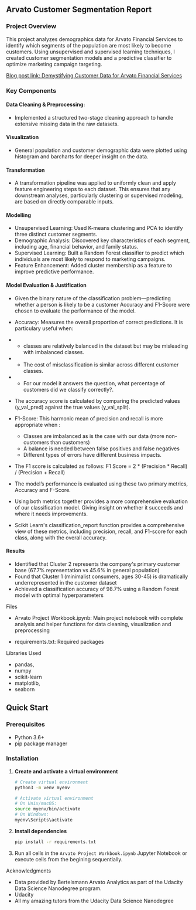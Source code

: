 ## Arvato Customer Segmentation Report
### Project Overview

This project analyzes demographics data for Arvato Financial Services to identify which segments of the population are most likely to become customers. Using unsupervised and supervised learning techniques, I created customer segmentation models and a predictive classifier to optimize marketing campaign targeting.

[Blog post link: Demystifying Customer Data for Arvato Financial Services](https://medium.com/@emmaezenwere/introduction-demystifying-customer-data-for-arvato-financial-services-497fc3cf7086)

### Key Components

#### Data Cleaning & Preprocessing: 
- Implemented a structured two-stage cleaning approach to handle extensive missing data in the raw datasets.

#### Visualization
-  General population and customer demographic data were plotted using histogram and barcharts for deeper insight on the data.


#### Transformation
- A transformation pipeline was applied to uniformly clean and apply feature engineering steps to each dataset. This ensures that any downstream analyses, particularly clustering or supervised modeling, are based on directly comparable inputs.



#### Modelling
- Unsupervised Learning: Used K-means clustering and PCA to identify three distinct customer segments.
- Demographic Analysis: Discovered key characteristics of each segment, including age, financial behavior, and family status.
- Supervised Learning: Built a Random Forest classifier to predict which individuals are most likely to respond to marketing campaigns.
- Feature Enhancement: Added cluster membership as a feature to improve predictive performance.

#### Model Evaluation & Justification 

- Given the binary nature of the classification problem—predicting whether a person is likely to be a customer Accuracy and F1-Score were chosen to evaluate the performance of the model.

 
 - Accuracy: Measures the overall proportion of correct predictions. It is particulary useful when:
- -  classes are relatively balanced in the dataset but may be misleading with imbalanced classes.
- - The cost of misclassification is similar across different customer classes.

- - For our model it answers the question, what percentage of customers did we classify correctly?.

- The accuracy score is calculated by comparing the predicted values (y_val_pred) against the true values (y_val_split). 

- F1-Score: This harmonic mean of precision and recall is more appropriate when :
	- Classes are imbalanced as is the case with our data (more non-customers than customers)
    - A balance is needed between false positives and false negatives
    - Different types of errors have different business impacts.

- The F1 score is calculated as follows:
F1 Score = 2 * (Precision * Recall) / (Precision + Recall)

- The model’s performance is evaluated using these two primary metrics, Accuracy and F-Score.

- Using both metrics together provides a more comprehensive evaluation of our classification model. Giving insight on whether it succeeds and where it needs improvements.


- Scikit Learn's classification_report function provides a comprehensive view of these metrics, including precision, recall, and F1-score for each class, along with the overall accuracy.




#### Results

- Identified that Cluster 2 represents the company's primary customer base (67.7% representation vs 45.6% in general population)
- Found that Cluster 1 (minimalist consumers, ages 30-45) is dramatically underrepresented in the customer dataset
- Achieved a classification accuracy of 98.7% using a Random Forest model with optimal hyperparameters

Files

- Arvato Project Workbook.ipynb: Main project notebook with complete analysis and helper functions for data cleaning, visualization and preprocessing

- requirements.txt: Required packages

Libraries Used

- pandas, 
- numpy
- scikit-learn
- matplotlib, 
- seaborn




## Quick Start

### Prerequisites

- Python 3.6+
- pip package manager

### Installation

1. **Create and activate a virtual environment**
   ```bash
   # Create virtual environment
   python3 -m venv myenv
   
   # Activate virtual environment
   # On Unix/macOS:
   source myenv/bin/activate
   # On Windows:
   myenv\Scripts\activate
   ```

2. **Install dependencies**
   ```bash
   pip install -r requirements.txt
   ```

3. Run all cells in the `Arvato Project Workbook.ipynb` Jupyter Notebook 
or execute cells from the begining sequentially.

Acknowledgments

- Data provided by Bertelsmann Arvato Analytics as part of the Udacity Data Science Nanodegree program.
- Udacity
- All my amazing tutors from the Udacity Data Science Nanodegree